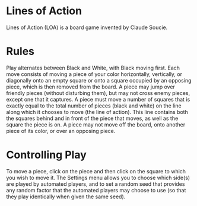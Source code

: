 # Lines of Action
Lines of Action (LOA) is a board game invented by Claude Soucie.

# Rules
Play alternates between Black and White, with Black moving first. Each move consists of moving a piece of your color horizontally, vertically, or diagonally onto an empty square or onto a square occupied by an opposing piece, which is then removed from the board. A piece may jump over friendly pieces (without disturbing them), but may not cross enemy pieces, except one that it captures. A piece must move a number of squares that is exactly equal to the total number of pieces (black and white) on the line along which it chooses to move (the line of action). This line contains both the squares behind and in front of the piece that moves, as well as the square the piece is on. A piece may not move off the board, onto another piece of its color, or over an opposing piece.

# Controlling Play
To move a piece, click on the piece and then click on the square to which you wish to move it. The Settings menu allows you to choose which side(s) are played by automated players, and to set a random seed that provides any random factor that the automated players may choose to use (so that they play identically when given the same seed).
